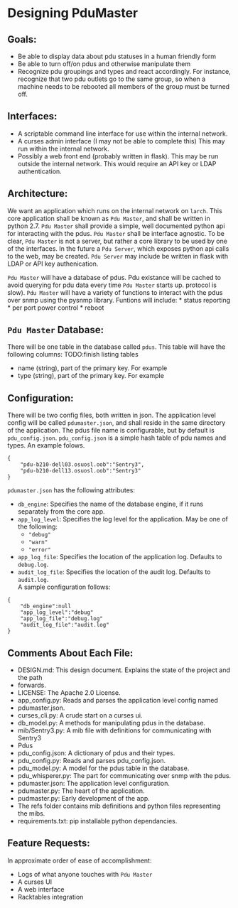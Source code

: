 Designing PduMaster
===================

Goals:
------
* Be able to display data about pdu statuses in a human friendly form  
* Be able to turn off/on pdus and otherwise manipulate them  
* Recognize pdu groupings and types and react accordingly. For instance,
    recognize that two pdu outlets go to the same group, so when a machine
    needs to be rebooted all members of the group must be turned off.  

Interfaces:
-----------
* A scriptable command line interface for use within the internal network.  
* A curses admin interface (I may not be able to complete this) This may run
within the internal network.
* Possibly a web front end  (probably written in flask). This may be run
outside the internal network. This would require an API key or LDAP
authentication.  

Architecture:
-------------
We want an application which runs on the internal network on `larch`. This core 
application shall be known as `Pdu Master`, and shall be written in python 2.7.
`Pdu Master` shall provide a simple, well documented python api for interacting
with the pdus. `Pdu Master` shall be interface agnostic.
To be clear, `Pdu Master` is not a server, but rather a core library to be used
by one of the interfaces. In the future a `Pdu Server`, which exposes python
api calls to the web, may be created. `Pdu Server` may include be written in
flask with LDAP or API key authenication.


`Pdu Master` will have a database of pdus. Pdu existance will be cached to avoid
querying for pdu data every time `Pdu Master` starts up. 
protocol is slow).
`Pdu Master` will have a variety of functions to interact with the pdus over
snmp using the pysnmp library. Funtions will include:
    * status reporting
    * per port power control
    * reboot

`Pdu Master` Database:
----------------------
There will be one table in the database called `pdus`. This table will have
the following columns:
TODO:finish listing tables
* name (string), part of the primary key. For example
* type (string), part of the primary key. For example

Configuration:
--------------
There will be two config files, both written in json.
The application level config will be called `pdumaster.json`, and shall reside
in the same directory of the application. The pdus file name is configurable,
but by default is `pdu_config.json`.
`pdu_config.json` is a simple hash table of pdu names and types. An example
folows.  

```
{
    "pdu-b210-dell03.osuosl.oob":"Sentry3",
    "pdu-b210-dell13.osuosl.oob":"Sentry3"
}

```

`pdumaster.json` has the following attributes:
* `db_engine`: Specifies the name of the database engine, if it runs separately
from the core app.  
* `app_log_level`: Specifies the log level for the application. May be one of
the following:
    - `"debug"`
    - `"warn"`
    - `"error"`
* `app_log_file`: Specifies the location of the application log. Defaults to
`debug.log`.
* `audit_log_file`: Specifies the location of the audit log. Defaults to
`audit.log`.  
A sample configuration follows:  
```
{
    "db_engine":null
    "app_log_level":"debug"
    "app_log_file":"debug.log"
    "audit_log_file":"audit.log"
}
```

Comments About Each File:
-------------------------
* DESIGN.md: This design document. Explains the state of the project and the path
* forwards.  
* LICENSE: The Apache 2.0 License.  
* app_config.py: Reads and parses the application level config named
* pdumaster.json.  
* curses_cli.py: A crude start on a curses ui.  
* db_model.py: A methods for manipulating pdus in the database.  
* mib/Sentry3.py: A mib file with definitions for communicating with Sentry3
* Pdus  
* pdu_config.json: A dictionary of pdus and their types.  
* pdu_config.py: Reads and parses pdu_config.json.  
* pdu_model.py: A model for the pdus table in the database.  
* pdu_whisperer.py: The part for communicating over snmp with the pdus.  
* pdumaster.json: The application level configuration.  
* pdumaster.py: The heart of the application.  
* pudmaster.py: Early development of the app.  
* The refs folder contains mib definitions and python files representing the mibs.
* requirements.txt: pip installable python dependancies.  


Feature Requests:
-----------------
In approximate order of ease of accomplishment:  
* Logs of what anyone touches with `Pdu Master`  
* A curses UI  
* A web interface  
* Racktables integration  
